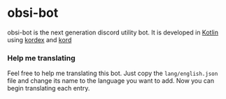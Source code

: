 # obsi-bot

obsi-bot is the next generation discord utility bot.
It is developed in [Kotlin](https://kotlinlang.org) using [kordex](https://github.com/Kord-Extensions/kord-extensions) and [kord](https://github.com/kordlib/kord)

### Help me translating

Feel free to help me translating this bot. Just copy the `lang/english.json` file and change its name to the language you want to add. Now you can begin translating each entry.


